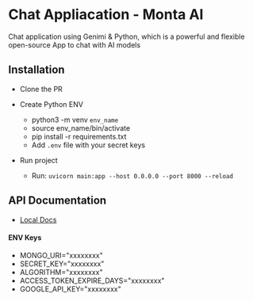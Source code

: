 # Chat Appliacation - Monta AI
Chat application using Genimi & Python, which is a powerful and flexible open-source App to chat with AI models

## Installation

- Clone the PR

- Create Python ENV
  - python3 -m venv `env_name`
  - source  env_name/bin/activate
  - pip install -r requirements.txt
  - Add `.env` file with  your secret keys


- Run project
  - Run: `uvicorn main:app --host 0.0.0.0 --port 8000 --reload`


## API Documentation

- [Local Docs](http://127.0.0.1:8000/docs)


#### ENV Keys
- MONGO_URI="xxxxxxxx"
- SECRET_KEY="xxxxxxxx"
- ALGORITHM="xxxxxxxx"
- ACCESS_TOKEN_EXPIRE_DAYS="xxxxxxxx"
- GOOGLE_API_KEY="xxxxxxxx"
